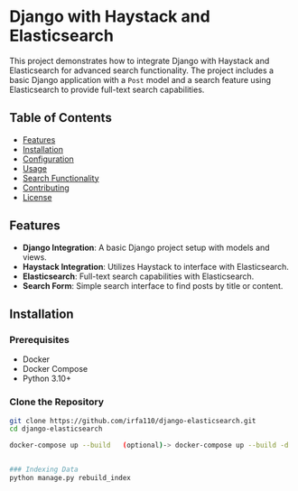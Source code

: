 # Django with Haystack and Elasticsearch

This project demonstrates how to integrate Django with Haystack and Elasticsearch for advanced search functionality. The project includes a basic Django application with a `Post` model and a search feature using Elasticsearch to provide full-text search capabilities.

## Table of Contents

- [Features](#features)
- [Installation](#installation)
- [Configuration](#configuration)
- [Usage](#usage)
- [Search Functionality](#search-functionality)
- [Contributing](#contributing)
- [License](#license)

## Features

- **Django Integration**: A basic Django project setup with models and views.
- **Haystack Integration**: Utilizes Haystack to interface with Elasticsearch.
- **Elasticsearch**: Full-text search capabilities with Elasticsearch.
- **Search Form**: Simple search interface to find posts by title or content.

## Installation

### Prerequisites

- Docker
- Docker Compose
- Python 3.10+

### Clone the Repository

```bash
git clone https://github.com/irfa110/django-elasticsearch.git
cd django-elasticsearch

docker-compose up --build   (optional)-> docker-compose up --build -d


### Indexing Data
python manage.py rebuild_index

